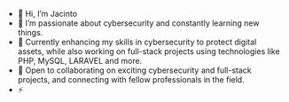 - 👋 Hi, I’m Jacinto
- 👀 I’m passionate about cybersecurity and constantly learning new things.
- 🌱 Currently enhancing my skills in cybersecurity to protect digital assets, while also working on full-stack projects using technologies like PHP, MySQL, LARAVEL and more.
- 💞️ Open to collaborating on exciting cybersecurity and full-stack projects, and connecting with fellow professionals in the field.
- ⚡ 

<!---
JacintoL/JacintoL is a ✨ special ✨ repository because its `README.md` (this file) appears on your GitHub profile.
You can click the Preview link to take a look at your changes.
--->
